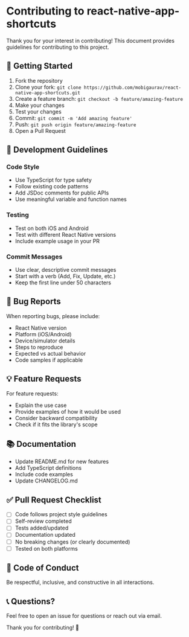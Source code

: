 # Contributing to react-native-app-shortcuts

Thank you for your interest in contributing! This document provides guidelines for contributing to this project.

## 🚀 Getting Started

1. Fork the repository
2. Clone your fork: `git clone https://github.com/mobigaurav/react-native-app-shortcuts.git`
3. Create a feature branch: `git checkout -b feature/amazing-feature`
4. Make your changes
5. Test your changes
6. Commit: `git commit -m 'Add amazing feature'`
7. Push: `git push origin feature/amazing-feature`
8. Open a Pull Request

## 📝 Development Guidelines

### Code Style
- Use TypeScript for type safety
- Follow existing code patterns
- Add JSDoc comments for public APIs
- Use meaningful variable and function names

### Testing
- Test on both iOS and Android
- Test with different React Native versions
- Include example usage in your PR

### Commit Messages
- Use clear, descriptive commit messages
- Start with a verb (Add, Fix, Update, etc.)
- Keep the first line under 50 characters

## 🐛 Bug Reports

When reporting bugs, please include:
- React Native version
- Platform (iOS/Android)
- Device/simulator details
- Steps to reproduce
- Expected vs actual behavior
- Code samples if applicable

## 💡 Feature Requests

For feature requests:
- Explain the use case
- Provide examples of how it would be used
- Consider backward compatibility
- Check if it fits the library's scope

## 📚 Documentation

- Update README.md for new features
- Add TypeScript definitions
- Include code examples
- Update CHANGELOG.md

## ✅ Pull Request Checklist

- [ ] Code follows project style guidelines
- [ ] Self-review completed
- [ ] Tests added/updated
- [ ] Documentation updated
- [ ] No breaking changes (or clearly documented)
- [ ] Tested on both platforms

## 🤝 Code of Conduct

Be respectful, inclusive, and constructive in all interactions.

## 📞 Questions?

Feel free to open an issue for questions or reach out via email.

Thank you for contributing! 🎉
